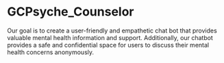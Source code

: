 # GCPsyche_Counselor
Our goal is to create a user-friendly and empathetic chat bot that provides valuable mental health information and support. Additionally, our chatbot provides a safe and confidential space for users to discuss their mental health concerns anonymously. 
